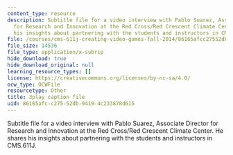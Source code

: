 ```yaml
---
content_type: resource
description: Subtitle file for a video interview with Pablo Suarez, Associate Director
  for Research and Innovation at the Red Cross/Red Crescent Climate Center. He shares
  his insights about partnering with the students and instructors in CMS.611J.
file: /courses/cms-611j-creating-video-games-fall-2014/86165afcc27552db94194c233878d615_WLjo-mDBiDg.vtt
file_size: 14536
file_type: application/x-subrip
hide_download: true
hide_download_original: null
learning_resource_types: []
license: https://creativecommons.org/licenses/by-nc-sa/4.0/
ocw_type: OCWFile
resourcetype: Other
title: 3play caption file
uid: 86165afc-c275-52db-9419-4c233878d615
---
```

Subtitle file for a video interview with Pablo Suarez, Associate Director for Research and Innovation at the Red Cross/Red Crescent Climate Center. He shares his insights about partnering with the students and instructors in CMS.611J.